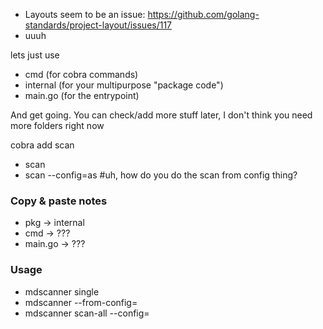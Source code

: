 
- Layouts seem to be an issue: https://github.com/golang-standards/project-layout/issues/117
- uuuh

lets just use
- cmd (for cobra commands)
- internal (for your multipurpose "package code")
- main.go (for the entrypoint)

And get going. You can check/add more stuff later, I don't think you need more folders right now

cobra add scan
- scan <single-repo>
- scan --config=as #uh, how do you do the scan from config thing?

### Copy & paste notes
- pkg -> internal
- cmd -> ???
- main.go -> ???

### Usage
- mdscanner single <repo>
- mdscanner --from-config=
- mdscanner scan-all --config=